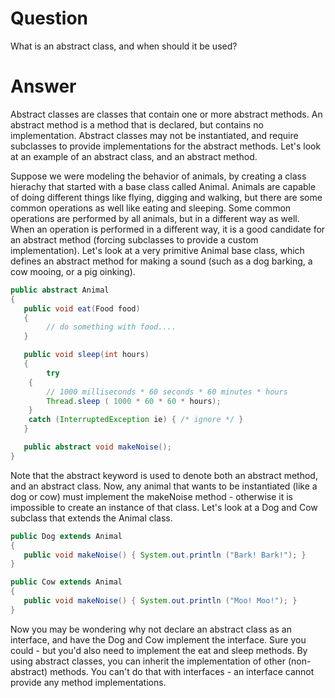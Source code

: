 # Question

What is an abstract class, and when should it be used?

# Answer

Abstract classes are classes that contain one or more abstract methods. An abstract method is a method that is declared, but contains no implementation. Abstract classes may not be instantiated, and require subclasses to provide implementations for the abstract methods. Let's look at an example of an abstract class, and an abstract method.

Suppose we were modeling the behavior of animals, by creating a class hierachy that started with a base class called Animal. Animals are capable of doing different things like flying, digging and walking, but there are some common operations as well like eating and sleeping. Some common operations are performed by all animals, but in a different way as well. When an operation is performed in a different way, it is a good candidate for an abstract method (forcing subclasses to provide a custom implementation). Let's look at a very primitive Animal base class, which defines an abstract method for making a sound (such as a dog barking, a cow mooing, or a pig oinking). 


```java
public abstract Animal
{
   public void eat(Food food)
   {
        // do something with food.... 
   }

   public void sleep(int hours)
   {
        try
    {
        // 1000 milliseconds * 60 seconds * 60 minutes * hours
        Thread.sleep ( 1000 * 60 * 60 * hours);
    }
    catch (InterruptedException ie) { /* ignore */ } 
   }

   public abstract void makeNoise();
}
```

Note that the abstract keyword is used to denote both an abstract method, and an abstract class. Now, any animal that wants to be instantiated (like a dog or cow) must implement the makeNoise method - otherwise it is impossible to create an instance of that class. Let's look at a Dog and Cow subclass that extends the Animal class.

```java
public Dog extends Animal
{
   public void makeNoise() { System.out.println ("Bark! Bark!"); }
}

public Cow extends Animal
{
   public void makeNoise() { System.out.println ("Moo! Moo!"); }
}
```

Now you may be wondering why not declare an abstract class as an interface, and have the Dog and Cow implement the interface. Sure you could - but you'd also need to implement the eat and sleep methods. By using abstract classes, you can inherit the implementation of other (non-abstract) methods. You can't do that with interfaces - an interface cannot provide any method implementations.